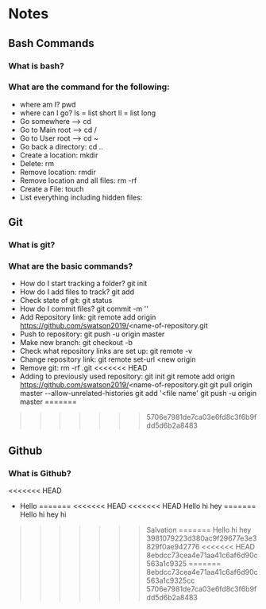 # Notes

## Bash Commands
### What is bash?
### What are the command for the following:

- where am I? pwd
- where can I go? ls = list short ll = list long
- Go somewhere --> cd
- Go to Main root --> cd /
- Go to User root --> cd ~
- Go back a directory: cd ..
- Create a location: mkdir
- Delete: rm
- Remove location: rmdir <directory name>
- Remove location and all files: rm <director name> -rf
- Create a File: touch
- List everything including hidden files:

## Git
### What is git?
### What are the basic commands?

- How do I start tracking a folder? git init
- How do I add files to track? git add <file>
- Check state of git: git status
- How do I commit files? git commit -m '<name of commit>'
- Add Repository link: git remote add origin https://github.com/swatson2019/<name-of-repository.git
- Push to repository: git push -u origin master
- Make new branch: git checkout -b <new branch name>
- Check what repository links are set up: git remote -v
- Change repository link: git remote set-url <new origin
- Remove git: rm -rf .git
<<<<<<< HEAD
- Adding to previously used repository:
git init
git remote add origin https://github.com/swatson2019/<name-of-repository.git
git pull origin master --allow-unrelated-histories
git add '<file name'
git push -u origin master
=======
>>>>>>> 5706e7981de7ca03e6fd8c3f6b9fdd5d6b2a8483

## Github
### What is Github?
<<<<<<< HEAD
- Hello
=======
<<<<<<< HEAD
<<<<<<< HEAD
Hello hi hey
=======
Hello hi hey hi
>>>>>>> Salvation
=======
Hello hi hey
>>>>>>> 3981079223d380ac9f29677e3e3829f0ae942776
<<<<<<< HEAD
>>>>>>> 8ebdcc73cea4e71aa41c6af6d90c563a1c9325
=======
>>>>>>> 8ebdcc73cea4e71aa41c6af6d90c563a1c9325cc
>>>>>>> 5706e7981de7ca03e6fd8c3f6b9fdd5d6b2a8483
